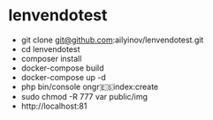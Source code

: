 # lenvendotest
* git clone git@github.com:ailyinov/lenvendotest.git
* cd lenvendotest
* composer install
* docker-compose build
* docker-compose up -d
* php bin/console ongr:es:index:create
* sudo chmod -R 777 var public/img
* http://localhost:81
